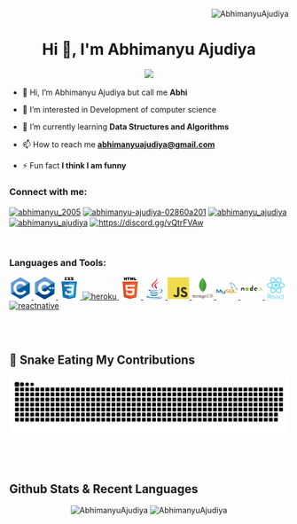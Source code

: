 <p align="right">  
	<img src="https://komarev.com/ghpvc/?username=AbhimanyuAjudiya&label=Profile%20views&color=0e75b6&style=plastic" alt="AbhimanyuAjudiya" /> 
</p>
    
<h1 align="center">Hi 👋, I'm Abhimanyu Ajudiya</h1> 
<p align="center">
   <a href="https://github.com/DenverCoder1/readme-typing-svg"><img src="https://readme-typing-svg.herokuapp.com?lines=Hi!;I+am+a+Developer%20;And+a+student;Currently+working+on+my+DSA+skills;Always%20ready%20to%20go%20for%20new%20tech..;Thank+you+for+visiting!!;&size=30&color=49FF00&center=true&width=650&height=50"></a> 
     
</p>  
     
- 👋 Hi, I’m Abhimanyu Ajudiya but call me **Abhi**

- 👀 I’m interested in Development of computer science 
  
- 🌱 I’m currently learning **Data Structures and Algorithms**
 
- 📫 How to reach me **abhimanyuajudiya@gmail.com**

- ⚡ Fun fact **I think I am funny**

 
<h3 align="left">Connect with me:</h3>
<p align="left">
<a href="https://twitter.com/abhimanyu_2005" target="blank"><img align="center" src="https://raw.githubusercontent.com/rahuldkjain/github-profile-readme-generator/master/src/images/icons/Social/twitter.svg" alt="abhimanyu_2005" height="30" width="40" /></a>
<a href="https://linkedin.com/in/abhimanyu-ajudiya-02860a201" target="blank"><img align="center" src="https://raw.githubusercontent.com/rahuldkjain/github-profile-readme-generator/master/src/images/icons/Social/linked-in-alt.svg" alt="abhimanyu-ajudiya-02860a201" height="30" width="40" /></a>
<a href="https://instagram.com/abhimanyu_ajudiya" target="blank"><img align="center" src="https://raw.githubusercontent.com/rahuldkjain/github-profile-readme-generator/master/src/images/icons/Social/instagram.svg" alt="abhimanyu_ajudiya" height="30" width="40" /></a>
<a href="https://www.leetcode.com/abhimanyu_ajudiya" target="blank"><img align="center" src="https://raw.githubusercontent.com/rahuldkjain/github-profile-readme-generator/master/src/images/icons/Social/leet-code.svg" alt="abhimanyu_ajudiya" height="30" width="40" /></a>
<a href="https://discord.gg/https://discord.gg/vQtrFVAw" target="blank"><img align="center" src="https://raw.githubusercontent.com/rahuldkjain/github-profile-readme-generator/master/src/images/icons/Social/discord.svg" alt="https://discord.gg/vQtrFVAw" height="30" width="40" /></a>
</p> 
 </br> 
<h3 align="left">Languages and Tools:</h3>
<p align="left"> <a href="https://www.cprogramming.com/" target="_blank" rel="noreferrer"> <img src="https://raw.githubusercontent.com/devicons/devicon/master/icons/c/c-original.svg" alt="c" width="40" height="40"/> </a> <a href="https://www.w3schools.com/cpp/" target="_blank" rel="noreferrer"> <img src="https://raw.githubusercontent.com/devicons/devicon/master/icons/cplusplus/cplusplus-original.svg" alt="cplusplus" width="40" height="40"/> </a> <a href="https://www.w3schools.com/css/" target="_blank" rel="noreferrer"> <img src="https://raw.githubusercontent.com/devicons/devicon/master/icons/css3/css3-original-wordmark.svg" alt="css3" width="40" height="40"/> </a> <a href="https://heroku.com" target="_blank" rel="noreferrer"> <img src="https://www.vectorlogo.zone/logos/heroku/heroku-icon.svg" alt="heroku" width="40" height="40"/> </a> <a href="https://www.w3.org/html/" target="_blank" rel="noreferrer"> <img src="https://raw.githubusercontent.com/devicons/devicon/master/icons/html5/html5-original-wordmark.svg" alt="html5" width="40" height="40"/> </a> <a href="https://www.java.com" target="_blank" rel="noreferrer"> <img src="https://raw.githubusercontent.com/devicons/devicon/master/icons/java/java-original.svg" alt="java" width="40" height="40"/> </a> <a href="https://developer.mozilla.org/en-US/docs/Web/JavaScript" target="_blank" rel="noreferrer"> <img src="https://raw.githubusercontent.com/devicons/devicon/master/icons/javascript/javascript-original.svg" alt="javascript" width="40" height="40"/> </a> <a href="https://www.mongodb.com/" target="_blank" rel="noreferrer"> <img src="https://raw.githubusercontent.com/devicons/devicon/master/icons/mongodb/mongodb-original-wordmark.svg" alt="mongodb" width="40" height="40"/> </a> <a href="https://www.mysql.com/" target="_blank" rel="noreferrer"> <img src="https://raw.githubusercontent.com/devicons/devicon/master/icons/mysql/mysql-original-wordmark.svg" alt="mysql" width="40" height="40"/> </a> <a href="https://nodejs.org" target="_blank" rel="noreferrer"> <img src="https://raw.githubusercontent.com/devicons/devicon/master/icons/nodejs/nodejs-original-wordmark.svg" alt="nodejs" width="40" height="40"/> </a> <a href="https://reactjs.org/" target="_blank" rel="noreferrer"> <img src="https://raw.githubusercontent.com/devicons/devicon/master/icons/react/react-original-wordmark.svg" alt="react" width="40" height="40"/> </a> <a href="https://reactnative.dev/" target="_blank" rel="noreferrer"> <img src="https://reactnative.dev/img/header_logo.svg" alt="reactnative" width="40" height="40"/> </a> </p>
<br></br>



##  🐍 Snake Eating My Contributions
<img src = "https://github.com/AbhimanyuAjudiya/AbhimanyuAjudiya/blob/output/github-contribution-grid-snake.svg" />


<br></br>

##  Github Stats & Recent Languages
<p align="center"><img src="https://github-readme-stats.vercel.app/api?username=AbhimanyuAjudiya&show_icons=true&theme=vuw&hide=prs" alt="AbhimanyuAjudiya" />&nbsp;<img src="https://github-readme-stats.vercel.app/api/top-langs/?username=AbhimanyuAjudiya&hide=jupyter%20notebook&hide_title=true" alt="AbhimanyuAjudiya" /></p>


<!-- <summary><b>⚡ Recent GitHub Activity</b></summary> -->
<!--    <a align="center" href="https://github.com/AbhimanyuAjudiya"><img alt="Abhimanyu Ajudiya's Activity Graph" src="https://activity-graph.herokuapp.com/graph?username=AbhimanyuAjudiya&custom_title=Abhimanyu%20Ajudiya's%20Contribution%20Graph&theme=react-dark" /></a> -->
